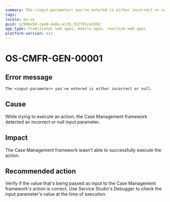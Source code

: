 ```yaml
---
summary: The <input-parameter> you've entered is either incorrect or null.
tags:
locale: en-us
guid: 1c906e50-cee0-4a8a-a135-152791ce2492
app_type: traditional web apps, mobile apps, reactive web apps
platform-version: o11
---
```


# OS-CMFR-GEN-00001

## Error message

`The <input-parameter> you've entered is either incorrect or null.`

## Cause

While trying to execute an action, the Case Management framework detected an incorrect or null input parameter.

## Impact

The Case Management framework wasn't able to successfully execute the action.

## Recommended action

Verify if the value that's being passed as input to the Case Management framework's action is correct. Use Service Studio's Debugger to check the input parameter's value at the time of execution.
